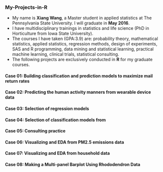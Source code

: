### My-Projects-in-R

- My name is **Xiang Wang**, a Master student in applied statistics at The Pennsylvania State University. I will graduate in **May 2016**. 
- I have multidisciplinary trainings in statistics and life science (PhD in Horticulture from Iowa State University). 
- The courses I have taken (GPA:3.9) are: probability theory, mathematical statistics, applied statistics, regression methods, design of experiments, SAS and R programming, data mining and statistical learning, practical machine learning, clinical trials, statistical consulting.
- The following projects are exclusively conducted in **R** for my graduate courses.

#### Case 01: Building classification and prediction models to maximize mail return rates

#### Case 02: Predicting the human activity manners from wearable device data 

#### Case 03: Selection of regression models 

#### Case 04: Selection of classification models from  

#### Case 05: Consulting practice

#### Case 06: Visualizing and EDA from PM2.5 emissions data

#### Case 07: Visualizing and EDA from household data

#### Case 08: Making a Multi-panel Barplot Using Rhododendron Data 

